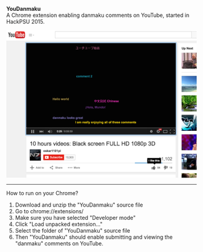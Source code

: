 **YouDanmaku**    
A Chrome extension enabling danmaku comments on YouTube, started in HackPSU 2015.

![Screenshot](/images/screenshot.png)

----------
How to run on your Chrome?   
1. Download and unzip the "YouDanmaku" source file   
2. Go to chrome://extensions/   
3. Make sure you have selected "Developer mode"   
4. Click "Load unpacked extension..."   
5. Select the folder of "YouDanmaku" source file   
6. Then "YouDanmaku" should enable submitting and viewing the "danmaku" comments on YouTube.   
